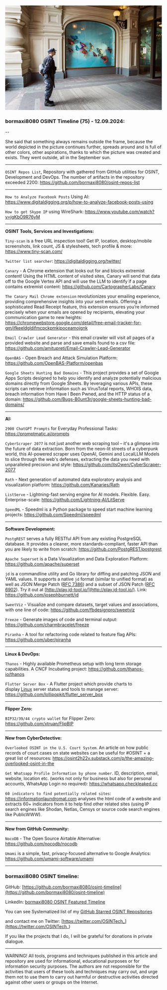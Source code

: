![alt text](img/75.jpg)

### bormaxi8080 OSINT Timeline (75) - 12.09.2024:

--

She said that something always remains outside the frame, because the world depicted in the picture continues further, spreads around and is full of other colors, other aspirations, thanks to which the picture was created and exists. They went outside, all in the September sun.

----

```OSINT Repos List```, Repository with gathered from GitHub utilities for OSINT, Development and DevOps. The number of artifacts in the repository exceeded 2200: https://github.com/bormaxi8080/osint-repos-list

----

```How to Analyze Facebook Posts``` Using AI: https://www.digitaldigging.org/p/how-to-analyze-facebook-posts-using

```How to get Skype IP``` using WireShark: https://www.youtube.com/watch?v=jgKbO9R76yM

----

**OSINT Tools, Services and Investigations:**

```Tiny-scan``` is a free URL inspection tool! Get IP, location, desktop/mobile screenshots, link count, JS & stylesheets, tech profile & more: https://www.tiny-scan.com/

```Twitter list searcher```: https://digitaldigging.org/twitter/

```Canary``` - A Chrome extension that looks out for and blocks extremist content! Using the HTML content of visited sites, Canary will send that data off to the Google Vertex API and will use the LLM to identify if a page contains extremist content: https://github.com/CartographerLabs/Canary

```The Canary Mail Chrome extension``` revolutionizes your emailing experience, providing comprehensive insights into your sent emails. Offering a sophisticated Read Receipt feature, this extension ensures you’re informed precisely when your emails are opened by recipients, elevating your communication game to new heights: https://chromewebstore.google.com/detail/free-email-tracker-for-gm/jfkeeldgldifmcpckpmkjpoceamojgnk

```Email Crawler Lead Generator``` - this email crawler will visit all pages of a provided website and parse and save emails found to a csv file: https://github.com/amitupreti/Email-Crawler-Lead-Generator

```OpenBAS``` - Open Breach and Attack Simulation Platform: https://github.com/OpenBAS-Platform/openbas

```Google Sheets Hunting Bad Domains``` - This project provides a set of Google Apps Scripts designed to help you identify and analyze potentially malicious domains directly from Google Sheets. By leveraging various APIs, these scripts can retrieve information such as VirusTotal reports, WHOIS data, breach information from Have I Been Pwned, and the HTTP status of a domain: https://github.com/Bugs-B0unt3r/google-sheets-hunting-bad-domains/

----

**AI:**

```2900 ChatGPT Prompts``` for Everyday Professional Tasks: https://promptmatic.ai/prompts

```CyberScraper 2077``` is not just another web scraping tool – it's a glimpse into the future of data extraction. Born from the neon-lit streets of a cyberpunk world, this AI-powered scraper uses OpenAI, Gemini and LocalLLM Models to slice through the web's defenses, extracting the data you need with unparalleled precision and style: https://github.com/itsOwen/CyberScraper-2077

```Rath``` - Next generation of automated data exploratory analysis and visualization platform: https://github.com/Kanaries/Rath

```ListServe``` - Lightning-fast serving engine for AI models. Flexible. Easy. Enterprise-scale: https://github.com/Lightning-AI/LitServe

```SpeedML``` - Speedml is a Python package to speed start machine learning projects: https://github.com/Speedml/speedml

---

**Software Development:**

```PostgREST``` serves a fully RESTful API from any existing PostgreSQL database. It provides a cleaner, more standards-compliant, faster API than you are likely to write from scratch: https://github.com/PostgREST/postgrest

```Apache Superset``` is a Data Visualization and Data Exploration Platform: https://github.com/apache/superset

`jd` is a commandline utility and Go library for diffing and patching JSON and YAML values. It supports a native `jd` format (similar to unified format) as well as JSON Merge Patch ([RFC 7386](https://datatracker.ietf.org/doc/html/rfc7386)) and a subset of JSON Patch ([RFC 6902](https://datatracker.ietf.org/doc/html/rfc6902)). Try it out at [http://play.jd-tool.io/](http://play.jd-tool.io/).
Link: https://github.com/josephburnett/jd

```SweetViz``` - Visualize and compare datasets, target values and associations, with one line of code: https://github.com/fbdesignpro/sweetviz

```Freeze``` - Generate images of code and terminal output: https://github.com/charmbracelet/freeze

```Piranha``` - A tool for refactoring code related to feature flag APIs: https://github.com/uber/piranha

----

**Linux & DevOps:**

```Thanos``` - Highly available Prometheus setup with long term storage capabilities. A CNCF Incubating project: https://github.com/thanos-io/thanos

```Flutter Server Box``` - A Flutter project which provide charts to display [Linux](https://github.com/lollipopkit/flutter_server_box/issues/43) server status and tools to manage server: https://github.com/lollipopkit/flutter_server_box

----

**Flipper Zero:**

```BIP32/39/44 crypto wallet``` for Flipper Zero: https://github.com/xtruan/FlipBIP

----

**New from CyberDetective:**

```Overlooked OSINT in the U.S. Court System```. An article on how public records of court cases on state websites can be useful for #OSINT + a great list of resources: https://osint2h22v.substack.com/p/the-amazing-overlooked-osint-in-the

```Get Whatsapp Profile Information by phone number```. ID, description, email, website, location etc. (works not only for business but also for personal accounts, WhatsApp Login no required): https://whatsapp.checkleaked.cc

```60 indicators to find potentially related sites```: https://informationlaundromat.com analyses the html code of a website and extracts 60+ indicators from it to help find other related sites (using IP search engines like Shodan, Netlas, Censys or source code search engines like PublicWWW).

----

**New from GitHub Community:**

```NocoDB``` - The Open Source Airtable Alternative: https://github.com/nocodb/nocodb

```Umami``` is a simple, fast, privacy-focused alternative to Google Analytics: https://github.com/umami-software/umami

----
### bormaxi8080 OSINT timeline:

GitHub: [https://github.com/bormaxi8080/osint-timeline](https://github.com/bormaxi8080/osint-timeline)

LinkedIn: [bormaxi8080 OSINT Featured Timeline](https://www.linkedin.com/in/osintech/details/featured/)

You can see Systematized list of my [GitHub Starred OSINT Repositories](https://github.com/bormaxi8080/osint-repos-list)

and contact me on Twitter: [https://twitter.com/OSINTech_](https://twitter.com/OSINTech_)

If you like the projects that I do, I will be grateful for donations in private dialogue.

----

WARNING! All tools, programs and techniques published in this article and repository are used for informational, educational purposes or for information security purposes. The authors are not responsible for the activities that users of these tools and techniques may carry out, and urge them not to use them to carry out harmful or destructive activities directed against other users or groups on the Internet.